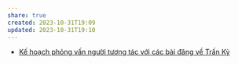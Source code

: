 ```yaml
---
share: true
created: 2023-10-31T19:09
updated: 2023-10-31T19:10
---
```


- [Kế hoạch phỏng vấn người tương tác với các bài đăng về Trấn Kỳ](./K%E1%BA%BF%20ho%E1%BA%A1ch%20ph%E1%BB%8Fng%20v%E1%BA%A5n%20ng%C6%B0%E1%BB%9Di%20t%C6%B0%C6%A1ng%20t%C3%A1c%20v%E1%BB%9Bi%20c%C3%A1c%20b%C3%A0i%20%C4%91%C4%83ng%20v%E1%BB%81%20Tr%E1%BA%A5n%20K%E1%BB%B3.md)
